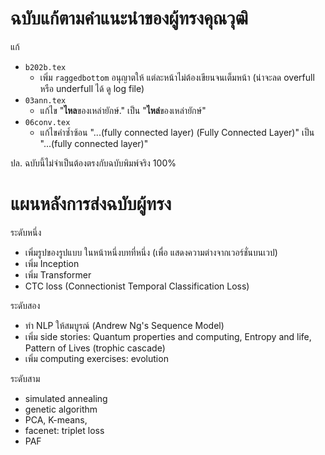# ฉบับแก้ตามคำแนะนำของผู้ทรงคุณวุฒิ

แก้
  * ```b202b.tex```
    * เพิ่ม ```raggedbottom``` อนุญาตให้ แต่ละหน้าไม่ต้องเขียนจนเต็มหน้า (น่าจะลด overfull หรือ underfull ได้ ดู log file) 
  * ```03ann.tex```
    * แก้ไข "**ไหล**ของเหล่ายักษ์." เป็น "**ไหล่**ของเหล่ายักษ์"
  * ```06conv.tex```
    * แก้ไขคำซ้ำซ้อน "...(fully connected layer) (Fully Connected Layer)" เป็น "...(fully connected layer)"

ปล. ฉบับนี้ไม่จำเป็นต้องตรงกับฉบับพิมพ์จริง 100%


# แผนหลังการส่งฉบับผู้ทรง

ระดับหนึ่ง
  * เพิ่มรูปของรูปแบบ ในหน้าหนึ่งบทที่หนึ่ง (เพื่อ แสดงความต่างจากเวอร์ชั่นบนเวป)
  * เพิ่ม Inception
  * เพิ่ม Transformer
  * CTC loss (Connectionist Temporal Classification Loss)

ระดับสอง
  * ทำ NLP ให้สมบูรณ์ (Andrew Ng's Sequence Model)
  * เพิ่ม side stories: Quantum properties and computing, Entropy and life, Pattern of Lives (trophic cascade)
  * เพิ่ม computing exercises: evolution

ระดับสาม
  * simulated annealing
  * genetic algorithm
  * PCA, K-means, 
  * facenet: triplet loss
  * PAF
